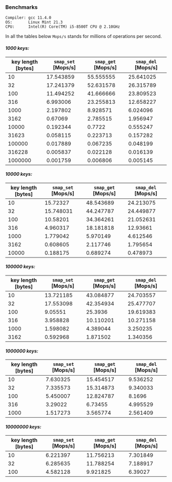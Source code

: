 ### Benchmarks
```
Compiler: gcc 11.4.0
OS:       Linux Mint 21.3
CPU:      Intel(R) Core(TM) i5-8500T CPU @ 2.10GHz
```

In all the tables below `Mops/s` stands for millions of operations per second.

#### _1000 keys:_
key length [bytes] | `smap_set` [Mops/s] | `smap_get` [Mops/s] | `smap_del` [Mops/s]
------------------ | ------------------- | ------------------- | -------------------
10 | 17.543859 | 55.555555 | 25.641025
32 | 17.241379 | 52.631578 | 26.315789
100 | 11.494252 | 41.666666 | 23.809523
316 | 6.993006 | 23.255813 | 12.658227
1000 | 2.197802 | 8.928571 | 6.024096
3162 | 0.67069 | 2.785515 | 1.956947
10000 | 0.192344 | 0.7722 | 0.555247
31623 | 0.058115 | 0.223713 | 0.157282
100000 | 0.017889 | 0.067235 | 0.048199
316228 | 0.005837 | 0.022128 | 0.016139
1000000 | 0.001759 | 0.006806 | 0.005145

#### _10000 keys:_
key length [bytes] | `smap_set` [Mops/s] | `smap_get` [Mops/s] | `smap_del` [Mops/s]
------------------ | ------------------- | ------------------- | -------------------
10 | 15.72327 | 48.543689 | 24.213075
32 | 15.748031 | 44.247787 | 24.449877
100 | 10.58201 | 34.364261 | 21.052631
316 | 4.960317 | 18.181818 | 12.93661
1000 | 1.779042 | 5.970149 | 4.612546
3162 | 0.608605 | 2.117746 | 1.795654
10000 | 0.188175 | 0.689274 | 0.478973

#### _100000 keys:_
key length [bytes] | `smap_set` [Mops/s] | `smap_get` [Mops/s] | `smap_del` [Mops/s]
------------------ | ------------------- | ------------------- | -------------------
10 | 13.721185 | 43.084877 | 24.703557
32 | 17.553098 | 42.354934 | 25.477707
100 | 9.05551 | 25.3936 | 19.619383
316 | 3.958828 | 10.110201 | 10.271158
1000 | 1.598082 | 4.389044 | 3.250235
3162 | 0.592968 | 1.871502 | 1.340356

#### _1000000 keys:_
key length [bytes] | `smap_set` [Mops/s] | `smap_get` [Mops/s] | `smap_del` [Mops/s]
------------------ | ------------------- | ------------------- | -------------------
10 | 7.630325 | 15.454517 | 9.536252
32 | 7.335573 | 15.314873 | 9.340033
100 | 5.450007 | 12.824787 | 8.1696
316 | 3.29022 | 6.73455 | 4.995529
1000 | 1.517273 | 3.565774 | 2.561409

#### _10000000 keys:_
key length [bytes] | `smap_set` [Mops/s] | `smap_get` [Mops/s] | `smap_del` [Mops/s]
------------------ | ------------------- | ------------------- | -------------------
10 | 6.221397 | 11.756213 | 7.301849
32 | 6.285635 | 11.788254 | 7.188917
100 | 4.582128 | 9.921825 | 6.39027
